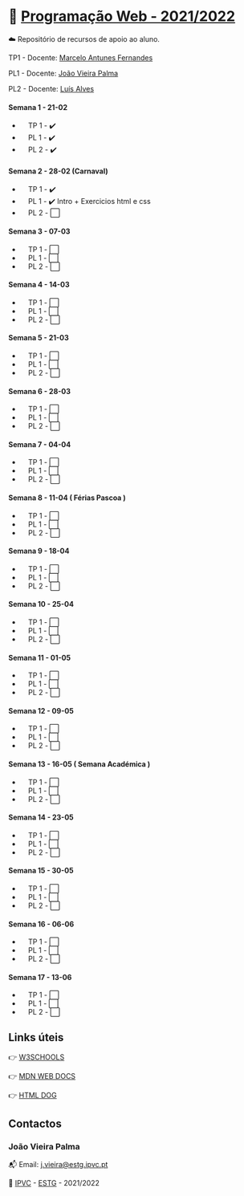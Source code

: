 # :open_file_folder: [Programação Web - 2021/2022](https://elearning.ipvc.pt/ipvc2021/course/view.php?id=1359)

:cloud: Repositório de recursos de apoio ao aluno.

TP1 - Docente: [Marcelo Antunes Fernandes](mailto:fernandesmarcelo@estg.ipvc.pt)

PL1 - Docente: [João Vieira Palma](mailto:j.vieira@estg.ipvc.pt)

PL2 - Docente: [Luís Alves](mailto:lcarlosalves@estg.ipvc.pt)

#### Semana 1 - 21-02

- &nbsp;&nbsp;&nbsp;&nbsp;TP 1 - :heavy_check_mark:
- &nbsp;&nbsp;&nbsp;&nbsp;PL 1 - :heavy_check_mark:
- &nbsp;&nbsp;&nbsp;&nbsp;PL 2 - :heavy_check_mark:

#### Semana 2 - 28-02 (Carnaval)

- &nbsp;&nbsp;&nbsp;&nbsp;TP 1 - :heavy_check_mark:
- &nbsp;&nbsp;&nbsp;&nbsp;PL 1 - :heavy_check_mark: Intro + Exercicios html e css
- &nbsp;&nbsp;&nbsp;&nbsp;PL 2 - :white_large_square:

#### Semana 3 - 07-03

- &nbsp;&nbsp;&nbsp;&nbsp;TP 1 - :white_large_square:
- &nbsp;&nbsp;&nbsp;&nbsp;PL 1 - :white_large_square:
- &nbsp;&nbsp;&nbsp;&nbsp;PL 2 - :white_large_square:

#### Semana 4 - 14-03

- &nbsp;&nbsp;&nbsp;&nbsp;TP 1 - :white_large_square:
- &nbsp;&nbsp;&nbsp;&nbsp;PL 1 - :white_large_square:
- &nbsp;&nbsp;&nbsp;&nbsp;PL 2 - :white_large_square:

#### Semana 5 - 21-03

- &nbsp;&nbsp;&nbsp;&nbsp;TP 1 - :white_large_square:
- &nbsp;&nbsp;&nbsp;&nbsp;PL 1 - :white_large_square:
- &nbsp;&nbsp;&nbsp;&nbsp;PL 2 - :white_large_square:

#### Semana 6 - 28-03

- &nbsp;&nbsp;&nbsp;&nbsp;TP 1 - :white_large_square:
- &nbsp;&nbsp;&nbsp;&nbsp;PL 1 - :white_large_square:
- &nbsp;&nbsp;&nbsp;&nbsp;PL 2 - :white_large_square:

#### Semana 7 - 04-04

- &nbsp;&nbsp;&nbsp;&nbsp;TP 1 - :white_large_square:
- &nbsp;&nbsp;&nbsp;&nbsp;PL 1 - :white_large_square:
- &nbsp;&nbsp;&nbsp;&nbsp;PL 2 - :white_large_square:

#### Semana 8 - 11-04 ( Férias Pascoa )

- &nbsp;&nbsp;&nbsp;&nbsp;TP 1 - :white_large_square:
- &nbsp;&nbsp;&nbsp;&nbsp;PL 1 - :white_large_square:
- &nbsp;&nbsp;&nbsp;&nbsp;PL 2 - :white_large_square:

#### Semana 9 - 18-04

- &nbsp;&nbsp;&nbsp;&nbsp;TP 1 - :white_large_square:
- &nbsp;&nbsp;&nbsp;&nbsp;PL 1 - :white_large_square:
- &nbsp;&nbsp;&nbsp;&nbsp;PL 2 - :white_large_square:

#### Semana 10 - 25-04

- &nbsp;&nbsp;&nbsp;&nbsp;TP 1 - :white_large_square:
- &nbsp;&nbsp;&nbsp;&nbsp;PL 1 - :white_large_square:
- &nbsp;&nbsp;&nbsp;&nbsp;PL 2 - :white_large_square:

#### Semana 11 - 01-05

- &nbsp;&nbsp;&nbsp;&nbsp;TP 1 - :white_large_square:
- &nbsp;&nbsp;&nbsp;&nbsp;PL 1 - :white_large_square:
- &nbsp;&nbsp;&nbsp;&nbsp;PL 2 - :white_large_square:

#### Semana 12 - 09-05

- &nbsp;&nbsp;&nbsp;&nbsp;TP 1 - :white_large_square:
- &nbsp;&nbsp;&nbsp;&nbsp;PL 1 - :white_large_square:
- &nbsp;&nbsp;&nbsp;&nbsp;PL 2 - :white_large_square:

#### Semana 13 - 16-05 ( Semana Académica )

- &nbsp;&nbsp;&nbsp;&nbsp;TP 1 - :white_large_square:
- &nbsp;&nbsp;&nbsp;&nbsp;PL 1 - :white_large_square:
- &nbsp;&nbsp;&nbsp;&nbsp;PL 2 - :white_large_square:

#### Semana 14 - 23-05

- &nbsp;&nbsp;&nbsp;&nbsp;TP 1 - :white_large_square:
- &nbsp;&nbsp;&nbsp;&nbsp;PL 1 - :white_large_square:
- &nbsp;&nbsp;&nbsp;&nbsp;PL 2 - :white_large_square:

#### Semana 15 - 30-05

- &nbsp;&nbsp;&nbsp;&nbsp;TP 1 - :white_large_square:
- &nbsp;&nbsp;&nbsp;&nbsp;PL 1 - :white_large_square:
- &nbsp;&nbsp;&nbsp;&nbsp;PL 2 - :white_large_square:

#### Semana 16 - 06-06

- &nbsp;&nbsp;&nbsp;&nbsp;TP 1 - :white_large_square:
- &nbsp;&nbsp;&nbsp;&nbsp;PL 1 - :white_large_square:
- &nbsp;&nbsp;&nbsp;&nbsp;PL 2 - :white_large_square:

#### Semana 17 - 13-06

- &nbsp;&nbsp;&nbsp;&nbsp;TP 1 - :white_large_square:
- &nbsp;&nbsp;&nbsp;&nbsp;PL 1 - :white_large_square:
- &nbsp;&nbsp;&nbsp;&nbsp;PL 2 - :white_large_square:

<!--
checked  :heavy_check_mark:
unchecked- :white_large_square:
-->

## Links úteis

:point_right: [W3SCHOOLS](https://www.w3schools.com/)

:point_right: [MDN WEB DOCS](https://developer.mozilla.org/en-US/)

:point_right: [HTML DOG](https://www.htmldog.com/)

## Contactos

### João Vieira Palma

:mailbox_with_mail: Email: j.vieira@estg.ipvc.pt

:school: [IPVC](http://www.ipvc.pt/) - [ESTG](http://portal.ipvc.pt/portal/page/portal/estg) - 2021/2022

